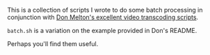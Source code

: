 This is a collection of scripts I wrote to do some batch processing in conjunction with [Don Melton's excellent video transcoding scripts](https://github.com/donmelton/video_transcoding).

`batch.sh` is a variation on the example provided in Don's README.

Perhaps you'll find them useful.
